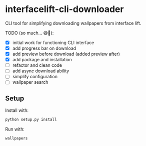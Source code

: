# interfacelift-cli-downloader

CLI tool for simplifying downloading wallpapers from interface lift.

TODO (so much... 😅😤):

- [x] initial work for functioning CLI interface
- [x] add progress bar on download
- [x] add preview before download (added preview after)
- [x] add package and installation
- [ ] refactor and clean code
- [ ] add async download ability
- [ ] simplify configuration
- [ ] wallpaper search

## Setup

Install with:

```bash
python setup.py install
```

Run with:

```bash
wallpapers
```
